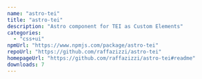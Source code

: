```yaml
---
name: "astro-tei"
title: "astro-tei"
description: "Astro component for TEI as Custom Elements"
categories:
  - "css+ui"
npmUrl: "https://www.npmjs.com/package/astro-tei"
repoUrl: "https://github.com/raffazizzi/astro-tei"
homepageUrl: "https://github.com/raffazizzi/astro-tei#readme"
downloads: 7
---
```

